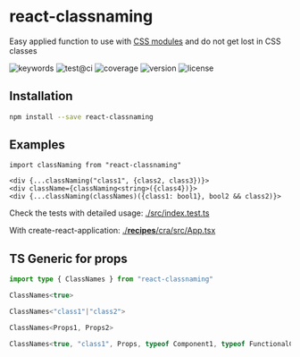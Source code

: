 # react-classnaming

Easy applied function to use with [CSS modules](https://github.com/css-modules/css-modules) and do not get lost in CSS classes

![keywords](https://img.shields.io/github/package-json/keywords/askirmas/react-classnaming) ![test@ci](https://github.com/askirmas/react-classnaming/workflows/CI/badge.svg?branch=main) ![coverage](https://img.shields.io/codecov/c/github/askirmas/react-classnaming) ![version](https://img.shields.io/npm/v/react-classnaming) ![license](https://img.shields.io/npm/l/react-classnaming)

## Installation

```bash
npm install --save react-classnaming
```

## Examples

```tsx
import classNaming from "react-classnaming"

<div {...classNaming("class1", {class2, class3})}>
<div className={classNaming<string>({class4})}>
<div {...classNaming(classNames)({class1: bool1}, bool2 && class2)}>
```

Check the tests with detailed usage: [./src/index.test.ts](./src/index.test.ts)

With create-react-application: [./__recipes__/cra/src/App.tsx](./__recipes__/cra/src/App.tsx) 

## TS Generic for props 
```ts
import type { ClassNames } from "react-classnaming"

ClassNames<true>

ClassNames<"class1"|"class2">

ClassNames<Props1, Props2>

ClassNames<true, "class1", Props, typeof Component1, typeof FunctionalComponent>
```
